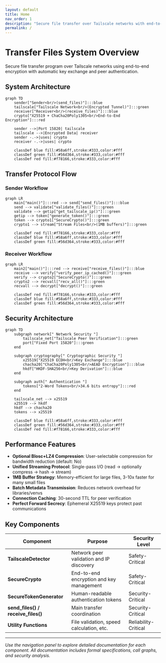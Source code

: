 ```yaml
---
layout: default
title: Home
nav_order: 1
description: "Secure file transfer over Tailscale networks with end-to-end encryption"
permalink: /
---
```


# Transfer Files System Overview

Secure file transfer program over Tailscale networks using end-to-end encryption with automatic key exchange and peer authentication.

## System Architecture

```mermaid
graph TD
    sender["Sender<br/>(send_files)"]:::blue
    tailscale["Tailscale Network<br/>(Encrypted Tunnel)"]:::green
    receiver["Receiver<br/>(receive_files)"]:::blue
    crypto["X25519 + ChaCha20Poly1305<br/>End-to-End Encryption"]:::red

    sender -->|Port 15820| tailscale
    tailscale -->|Encrypted Data| receiver
    sender -.->|uses| crypto
    receiver -.->|uses| crypto

    classDef blue fill:#58a6ff,stroke:#333,color:#fff
    classDef green fill:#56d364,stroke:#333,color:#fff
    classDef red fill:#f78166,stroke:#333,color:#fff
```

## Transfer Protocol Flow

### Sender Workflow

```mermaid
graph LR
    main["main()"]:::red --> send["send_files()"]:::blue
    send --> validate["validate_files()"]:::green
    validate --> getip["get_tailscale_ip()"]:::green
    getip --> token["generate_token()"]:::green
    token --> crypto1["SecureCrypto()"]:::green
    crypto1 --> stream["Stream Files<br/>(1MB buffers)"]:::green

    classDef red fill:#f78166,stroke:#333,color:#fff
    classDef blue fill:#58a6ff,stroke:#333,color:#fff
    classDef green fill:#56d364,stroke:#333,color:#fff
```

### Receiver Workflow

```mermaid
graph LR
    main2["main()"]:::red --> receive["receive_files()"]:::blue
    receive --> verify["verify_peer_ip_cached()"]:::green
    verify --> crypto2["SecureCrypto()"]:::green
    crypto2 --> recvall["recv_all()"]:::green
    recvall --> decrypt["decrypt()"]:::green

    classDef red fill:#f78166,stroke:#333,color:#fff
    classDef blue fill:#58a6ff,stroke:#333,color:#fff
    classDef green fill:#56d364,stroke:#333,color:#fff
```

## Security Architecture

```mermaid
graph TD
    subgraph network[" Network Security "]
        tailscale_net["Tailscale Peer Verification"]:::green
        port["Fixed Port 15820"]:::green
    end

    subgraph cryptography[" Cryptographic Security "]
        x25519["X25519 ECDH<br/>Key Exchange"]:::blue
        chacha20["ChaCha20Poly1305<br/>AEAD Encryption"]:::blue
        hkdf["HKDF-SHA256<br/>Key Derivation"]:::blue
    end

    subgraph auth[" Authentication "]
        tokens["2-Word Tokens<br/>34.6 bits entropy"]:::red
    end

    tailscale_net --> x25519
    x25519 --> hkdf
    hkdf --> chacha20
    tokens --> x25519

    classDef blue fill:#58a6ff,stroke:#333,color:#fff
    classDef green fill:#56d364,stroke:#333,color:#fff
    classDef red fill:#f78166,stroke:#333,color:#fff
```

## Performance Features

- **Optional Blosc+LZ4 Compression**: User-selectable compression for bandwidth reduction (default: No)
- **Unified Streaming Protocol**: Single-pass I/O (read → optionally compress → hash → stream)
- **1MB Buffer Strategy**: Memory-efficient for large files, 3-10x faster for many small files
- **Batch Metadata Transmission**: Reduces network overhead for libraries/venvs
- **Connection Caching**: 30-second TTL for peer verification
- **Perfect Forward Secrecy**: Ephemeral X25519 keys protect past communications

## Key Components

| Component | Purpose | Security Level |
|-----------|---------|----------------|
| **TailscaleDetector** | Network peer validation and IP discovery | Safety-Critical |
| **SecureCrypto** | End-to-end encryption and key management | Safety-Critical |
| **SecureTokenGenerator** | Human-readable authentication tokens | Security-Critical |
| **send_files() / receive_files()** | Main transfer coordination | Security-Critical |
| **Utility Functions** | File validation, speed calculation, etc. | Reliability-Critical |

---

*Use the navigation panel to explore detailed documentation for each component. All documentation includes formal specifications, call graphs, and security analysis.*
